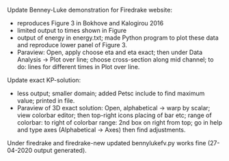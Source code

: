 
Update Benney-Luke demonstration for Firedrake website:
- reproduces Figure 3 in Bokhove and Kalogirou 2016
- limited output to times shown in Figure
- output of energy in energy.txt; made Python program to plot these data and reproduce lower panel of Figure 3.
- Paraview: Open, apply choose eta and eta exact; then under Data Analysis -> Plot over line; choose cross-section along mid channel; to do: lines for different times in Plot over line.

Update exact KP-solution:
- less output; smaller domain; added Petsc include to find maximum value; printed in file.
- Paraview of 3D exact solution: Open, alphabetical -> warp by scalar; view colorbar editor; then top-right icons placing of bar etc; range of colorbar: to right of colorbar range: 2nd box on right from top; go in help and type axes (Alphabetical -> Axes) then find adjustments.

Under firedrake and firedrake-new updated bennylukefv.py works fine (27-04-2020 output generated).



